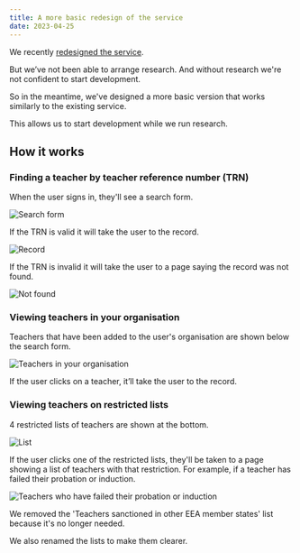 ```yaml
---
title: A more basic redesign of the service
date: 2023-04-25
---
```


We recently [redesigned the service](/employment-check-portals/first-redesign-of-the-service/).

But we’ve not been able to arrange research. And without research we're not confident to start development.

So in the meantime, we've designed a more basic version that works similarly to the existing service.

This allows us to start development while we run research.

## How it works

### Finding a teacher by teacher reference number (TRN)

When the user signs in, they'll see a search form.

![Search form](search.png)

If the TRN is valid it will take the user to the record.

![Record](record.png)

If the TRN is invalid it will take the user to a page saying the record was not found.

![Not found](notfound.png)

### Viewing teachers in your organisation

Teachers that have been added to the user's organisation are shown below the search form.

![Teachers in your organisation](your-teachers.png)

If the user clicks on a teacher, it’ll take the user to the record.

### Viewing teachers on restricted lists

4 restricted lists of teachers are shown at the bottom.

![List](list.png)

If the user clicks one of the restricted lists, they'll be taken to a page showing a list of teachers with that restriction. For example, if a teacher has failed their probation or induction.

![Teachers who have failed their probation or induction](list-induction.png)

We removed the 'Teachers sanctioned in other EEA member states' list because it's no longer needed.

We also renamed the lists to make them clearer.


